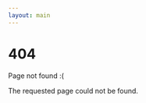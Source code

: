 ```yaml
---
layout: main
---
```


<div>
  <h1>404</h1>

  <p>Page not found :(</p>
  <p>The requested page could not be found.</p>
</div>
